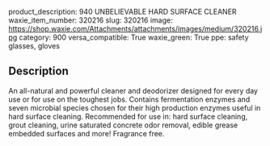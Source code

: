 product_description: 940 UNBELIEVABLE HARD SURFACE CLEANER
waxie_item_number: 320216
slug: 320216
image: https://shop.waxie.com/Attachments/attachments/images/medium/320216.jpg
category: 900
versa_compatible: True
waxie_green: True
ppe: safety glasses, gloves

## Description
An all-natural and powerful cleaner and deodorizer designed for every day use or for use on the toughest jobs. Contains fermentation enzymes and seven microbial species chosen for their high production enzymes useful in hard surface cleaning. Recommended for use in: hard surface cleaning, grout cleaning, urine saturated concrete odor removal, edible grease embedded surfaces and more! Fragrance free.
